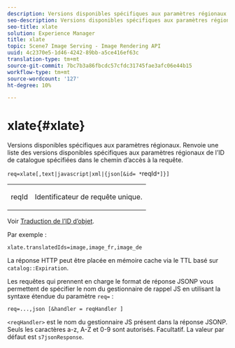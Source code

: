 ```yaml
---
description: Versions disponibles spécifiques aux paramètres régionaux. Renvoie une liste des versions disponibles spécifiques aux paramètres régionaux de l’ID de catalogue spécifiées dans le chemin d’accès à la requête.
seo-description: Versions disponibles spécifiques aux paramètres régionaux. Renvoie une liste des versions disponibles spécifiques aux paramètres régionaux de l’ID de catalogue spécifiées dans le chemin d’accès à la requête.
seo-title: xlate
solution: Experience Manager
title: xlate
topic: Scene7 Image Serving - Image Rendering API
uuid: 4c2370e5-1d46-4242-89bb-a5ce416ef63c
translation-type: tm+mt
source-git-commit: 7bc7b3a86fbcdc57cfdc31745fae3afc06e44b15
workflow-type: tm+mt
source-wordcount: '127'
ht-degree: 10%

---
```



# xlate{#xlate}

Versions disponibles spécifiques aux paramètres régionaux. Renvoie une liste des versions disponibles spécifiques aux paramètres régionaux de l’ID de catalogue spécifiées dans le chemin d’accès à la requête.

`req=xlate[,text|javascript|xml|{json[&id= *`reqId`*]}]`

<table id="simpletable_8970A3A5A64F4DC2B184E251993390C5"> 
 <tr class="strow"> 
  <td class="stentry"> <p><span class="codeph"><span class="varname"> reqId</span></span> </p> </td> 
  <td class="stentry"> <p>Identificateur de requête unique. </p></td> 
 </tr> 
</table>

Voir [Traduction de l’ID d’objet](../../../../../../is-api/http-ref/image-serving-api-ref/c-http-protocol-reference/c-syntax-and-features/r-object-id-translation.md#reference-cf3e34e6cbb346d69ded9982bfdef414).

Par exemple :

`xlate.translatedIds=image,image_fr,image_de`

La réponse HTTP peut être placée en mémoire cache via le TTL basé sur `catalog::Expiration`.

Les requêtes qui prennent en charge le format de réponse JSONP vous permettent de spécifier le nom du gestionnaire de rappel JS en utilisant la syntaxe étendue du paramètre `req=` :

`req=...,json [&handler = reqHandler ]`

`<reqHandler>` est le nom du gestionnaire JS présent dans la réponse JSONP. Seuls les caractères a-z, A-Z et 0-9 sont autorisés. Facultatif. La valeur par défaut est `s7jsonResponse`.
